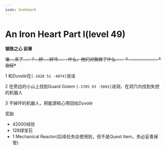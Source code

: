 ```yaml
---
icon: bookmark
---
```


# An Iron Heart Part I(level 49)
**钢铁之心 前章**

~~谁….来了……？…好…..好冷….. ..什么，他们对我做了什么…… ？…………………..  *哀叹\*~~

1 和*Duvale*在`[-1620 51 -4974]`说话

2 在旁边的小山上找到Guard Golem `[-1705 93 -5092]`进洞，在洞穴内找到失控的机器人

3 干掉坏的机器人，把能源核心带回给*Duvale*

奖励
+ 42000经验
+ 128绿宝石
+ 1 Mechanical Reactor(后续任务会使用到，但不是Quest Item，务必妥善保管)